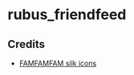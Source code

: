 # rubus_friendfeed

## Credits

 * [FAMFAMFAM silk icons](http://www.famfamfam.com/lab/icons/silk/)
